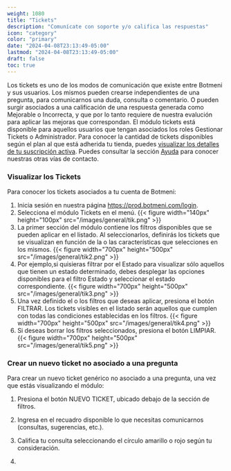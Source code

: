 ```yaml
---
weight: 1080
title: "Tickets"
description: "Comunícate con soporte y/o califica las respuestas"
icon: "category"
color: "primary"
date: "2024-04-08T23:13:49-05:00"
lastmod: "2024-04-08T23:13:49-05:00"
draft: false
toc: true
---
```

Los tickets es uno de los modos de comunicación que existe entre Botmeni y sus usuarios. Los mismos pueden crearse independientes de una pregunta, para comunicarnos una duda, consulta o comentario. O pueden surgir asociados a una calificación de una respuesta generada como Mejorable o Incorrecta, y que por lo tanto requiere de nuestra evalución para aplicar las mejoras que correspondan.
El módulo tickets está disponible para aquellos usuarios que tengan asociados los roles Gestionar Tickets o Administrador.
Para conocer la cantidad de tickets disponibles según el plan al que está adherida tu tienda, puedes [visualizar los detalles de tu suscripción activa](../../Suscripcíon_y_Pagos/Tu_Suscripcion/Ver_detalles_suscripción_actual.md).
Puedes consultar la sección [Ayuda](../../Ayuda.md) para conocer nuestras otras vías de contacto.

### Visualizar los Tickets 
Para conocer los tickets asociados a tu cuenta de Botmeni:
1. Inicia sesión en nuestra página <https://prod.botmeni.com/login>.
2. Selecciona el módulo Tickets en el menú.
{{< figure width="140px" height="100px" src="/images/general/tik.png" >}}
3. La primer sección del módulo contiene los filtros disponibles que se pueden aplicar en el listado. Al seleccionarlos, definirás los tickets que se visualizan en función de la o las características que selecciones en los mismos. 
{{< figure width="700px" height="500px" src="/images/general/tik2.png" >}}
4. Por ejemplo,si quisieras filtrar por el Estado para visualizar sólo aquellos que tienen un estado determinado, debes desplegar las opciones disponibles para el filtro Estado y seleccionar el estado correspondiente.
{{< figure width="700px" height="500px" src="/images/general/tik3.png" >}}
6. Una vez definido el o los filtros que deseas aplicar, presiona el botón FILTRAR. Los tickets visibles en el listado serán aquellos que cumplen con todas las condiciones establecidas en los filtros.
{{< figure width="700px" height="500px" src="/images/general/tik4.png" >}}
7. Si deseas borrar los filtros seleccionados, presiona el botón LIMPIAR.
{{< figure width="700px" height="500px" src="/images/general/tik5.png" >}}

### Crear un nuevo ticket no asociado a una pregunta
Para crear un nuevo ticket genérico no asociado a una pregunta, una vez que estás visualizando el módulo:
1. Presiona el botón NUEVO TICKET, ubicado debajo de la sección de filtros.

2. Ingresa en el recuadro disponible lo que necesitas comunicarnos (consultas, sugerencias, etc.).

3. Califica tu consulta seleccionando el círculo amarillo o rojo según tu consideración.

4. 